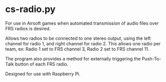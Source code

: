 cs-radio.py
===========

For use in Airsoft games when automated transmission of audio files over FRS radios is desired.

Allows two radios to be connected to one stereo output, using the left channel for radio 1, and right channel for radio 2. This allows one radio per team, ex: Radio 1 set to FRS channel 3, Radio 2 set to FRS channel 11.

The program also provides a method for externally triggering the Push-To-Talk button of each FRS radio.

Designed for use with Raspberry Pi.
